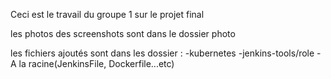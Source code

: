 ﻿Ceci est le travail du groupe 1 sur le projet final

les photos des screenshots sont dans le dossier photo

les fichiers ajoutés sont dans les dossier :
-kubernetes
-jenkins-tools/role
-A la racine(JenkinsFile, Dockerfile...etc)